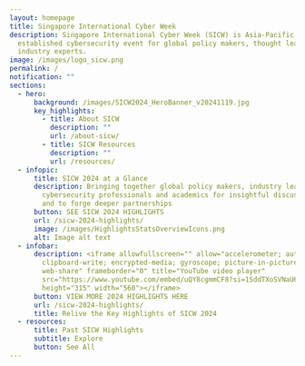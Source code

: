 ```yaml
---
layout: homepage
title: Singapore International Cyber Week
description: Singapore International Cyber Week (SICW) is Asia-Pacific’s most
  established cybersecurity event for global policy makers, thought leaders and
  industry experts.
image: /images/logo_sicw.png
permalink: /
notification: ""
sections:
  - hero:
      background: /images/SICW2024_HeroBanner_v20241119.jpg
      key_highlights:
        - title: About SICW
          description: ""
          url: /about-sicw/
        - title: SICW Resources
          description: ""
          url: /resources/
  - infopic:
      title: SICW 2024 at a Glance
      description: Bringing together global policy makers, industry leaders,
        cybersecurity professionals and academics for insightful discussions,
        and to forge deeper partnerships
      button: SEE SICW 2024 HIGHLIGHTS
      url: /sicw-2024-highlights/
      image: /images/HighlightsStatsOverviewIcons.png
      alt: Image alt text
  - infobar:
      description: <iframe allowfullscreen="" allow="accelerometer; autoplay;
        clipboard-write; encrypted-media; gyroscope; picture-in-picture;
        web-share" frameborder="0" title="YouTube video player"
        src="https://www.youtube.com/embed/uQY8cgmmCF8?si=1SddTXoSVNaU6Y2E"
        height="315" width="560"></iframe>
      button: VIEW MORE 2024 HIGHLIGHTS HERE
      url: /sicw-2024-highlights/
      title: Relive the Key Highlights of SICW 2024
  - resources:
      title: Past SICW Highlights
      subtitle: Explore
      button: See All
---
```

